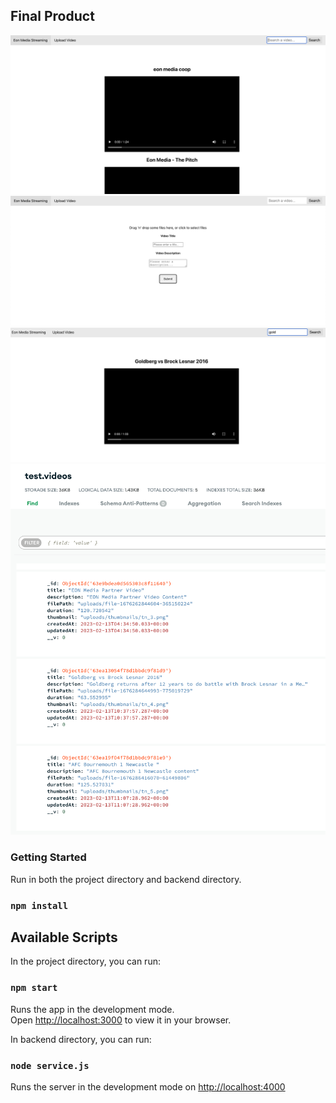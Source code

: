 ## Final Product
![alt text](/carousels.png)
![alt text](/upload.png)
![alt text](/filter.png)
![alt text](/database.png)

### Getting Started

Run in both the project directory and backend directory.
### `npm install` 

## Available Scripts

In the project directory, you can run:

### `npm start`

Runs the app in the development mode.\
Open [http://localhost:3000](http://localhost:3000) to view it in your browser.

In backend directory, you can run:

### `node service.js`

Runs the server in the development mode on [http://localhost:4000](http://localhost:3000)
